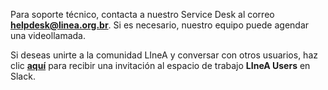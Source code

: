 Para soporte técnico, contacta a nuestro Service Desk al correo [**helpdesk@linea.org.br**](mailto:helpdesk@linea.org.br). Si es necesario, nuestro equipo puede agendar una videollamada.

Si deseas unirte a la comunidad LIneA y conversar con otros usuarios, haz clic [**aquí**](https://join.slack.com/t/lineausers/shared_invite/zt-1h9nxy1du-iuHtVycWNJGDgDw8SaSmtQ) para recibir una invitación al espacio de trabajo **LIneA Users** en Slack.
